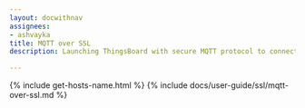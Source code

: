 ```yaml
---
layout: docwithnav
assignees:
- ashvayka
title: MQTT over SSL
description: Launching ThingsBoard with secure MQTT protocol to connect your IoT devices and projects.

---
```


{% include get-hosts-name.html %}
{% include docs/user-guide/ssl/mqtt-over-ssl.md %}